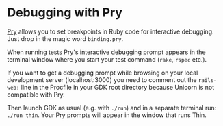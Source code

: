 # Debugging with Pry

[Pry](http://pryrepl.org/) allows you to set breakpoints in Ruby code
for interactive debugging. Just drop in the magic word `binding.pry`.

When running tests Pry's interactive debugging prompt appears in the
terminal window where you start your test command (`rake`, `rspec`
etc.).

If you want to get a debugging prompt while browsing on your local
development server (localhost:3000) you need to comment out the
`rails-web:` line in the Procfile in your GDK root directory because
Unicorn is not compatible with Pry.

Then launch GDK as usual (e.g. with `./run`) and in a separate
terminal run: `./run thin`. Your Pry prompts will appear in the window
that runs Thin.
